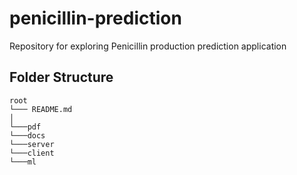# penicillin-prediction
Repository for exploring Penicillin production prediction application


## Folder Structure

```
root
└─── README.md
│
└───pdf
└───docs
└───server
└───client
└───ml
```